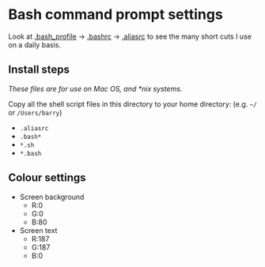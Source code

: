 # Bash command prompt settings

Look at [.bash_profile](.bash_profile) -> [.bashrc](.bashrc) -> [.aliasrc](.aliasrc) to see the many short cuts I use on a daily basis.

## Install steps

_These files are for use on Mac OS, and \*nix systems._

Copy all the shell script files in this directory to your home directory: (e.g. `~/` or `/Users/barry`)
 - `.aliasrc`
 - `.bash*`
 - `*.sh`
 - `*.bash`

## Colour settings
- Screen background
  - R:0 
  - G:0
  - B:80
- Screen text
  - R:187
  - G:187
  - B:0
